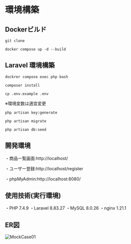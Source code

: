 # 環境構築

## Dockerビルド
```
git clone
```
```
docker compose up -d --build
```

## Laravel 環境構築
```
dockrer compose exec php bash
```
```
composer install
```
```
cp .env.example .env
```
※環境変数は適宜変更
```
php artisan key:generate
```

```
php artisan migrate
```

```
php artisan db:seed
```

## 開発環境
・商品一覧画面:http://localhost/

・ユーザー登録:http://localhost/register

・phpMyAdmin:http://localhost:8080/

## 使用技術(実行環境)
・PHP 7.4.9
・Laravel 8.83.27
・MySQL 8.0.26
・nginx 1.21.1

## ER図
![MockCase01](https://github.com/user-attachments/assets/d86f4e48-efbd-47b1-97b3-80608ee2d946)
